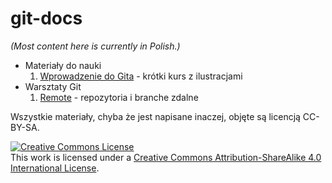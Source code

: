# git-docs

*(Most content here is currently in Polish.)*

* Materiały do nauki
  1. [Wprowadzenie do Gita](guide/git-guide.md) - krótki kurs z ilustracjami
* Warsztaty Git
  1. [Remote](workshop/remote.md) - repozytoria i branche zdalne

Wszystkie materiały, chyba że jest napisane inaczej, objęte są licencją CC-BY-SA.

<a rel="license" href="http://creativecommons.org/licenses/by-sa/4.0/"><img alt="Creative Commons License" style="border-width:0" src="https://i.creativecommons.org/l/by-sa/4.0/88x31.png" /></a><br />This work is licensed under a <a rel="license" href="http://creativecommons.org/licenses/by-sa/4.0/">Creative Commons Attribution-ShareAlike 4.0 International License</a>.
